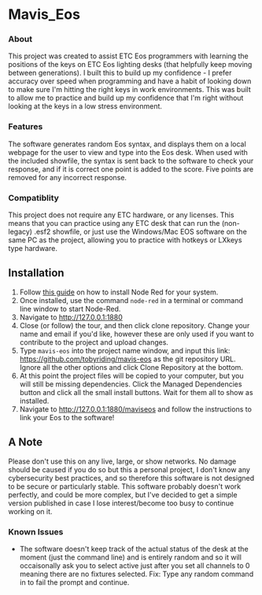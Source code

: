 Mavis_Eos
=========

### About

This project was created to assist ETC Eos programmers with learning the positions of the keys on ETC Eos lighting desks (that helpfully keep moving between generations). I built this to build up my confidence - I prefer accuracy over speed when programming and have a habit of looking down to make sure I'm hitting the right keys in work environments. This was built to allow me to practice and build up my confidence that I'm right without looking at the keys in a low stress environment.

### Features
The software generates random Eos syntax, and displays them on a local webpage for the user to view and type into the Eos desk. When used with the included showfile, the syntax is sent back to the software to check your response, and if it is correct one point is added to the score. Five points are removed for any incorrect response.

### Compatiblity
This project does not require any ETC hardware, or any licenses. This means that you can practice using any ETC desk that can run the (non-legacy) .esf2 showfile, or just use the Windows/Mac EOS software on the same PC as the project, allowing you to practice with hotkeys or LXkeys type hardware.



## Installation
 1. Follow [this guide](https://nodered.org/docs/getting-started/local) on how to install Node Red for your system.
 2. Once installed, use the command `node-red` in a terminal or command line window to start Node-Red.
 3. Navigate to http://127.0.0.1:1880
 4. Close (or follow) the tour, and then click clone repository. Change your name and email if you'd like, however these are only used if you want to contribute to the project and upload changes.
 5. Type `mavis-eos` into the project name window, and input this link: https://github.com/tobyriding/mavis-eos as the git repository URL. Ignore all the other options and click Clone Repository at the bottom. 
 6. At this point the project files will be copied to your computer, but you will still be missing dependencies. Click the Managed Dependencies button and click all the small install buttons. Wait for them all to show as installed.
 7. Navigate to http://127.0.0.1:1880/maviseos and follow the instructions to link your Eos to the software!

## A Note
Please don't use this on any live, large, or show networks. No damage should be caused if you do so but this a personal project, I don't know any cybersecurity best practices, and so therefore this software is not designed to be secure or particularly stable.
This software probably doesn't work perfectly, and could be more complex, but I've decided to get a simple version published in case I lose interest/become too busy to continue working on it.

### Known Issues
 - The software doesn't keep track of the actual status of the desk at the moment (just the command line) and is entirely random and so it will occaisonally ask you to select active just after you set all channels to 0 meaning there are no fixtures selected. Fix: Type any random command in to fail the prompt and continue.